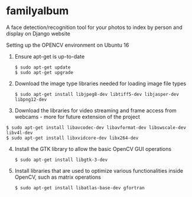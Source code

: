 # familyalbum
A face detection/recognition tool for your photos to index by person and display on Django website

Setting up the OPENCV environment on Ubuntu 16

1. Ensure apt-get is up-to-date

   ``` 
   $ sudo apt-get update
   $ sudo apt-get upgrade
   ``` 

2. Download the image type libraries needed for loading image file types

    ```
    $ sudo apt-get install libjpeg8-dev libtiff5-dev libjasper-dev libpng12-dev
    ```

3. Download the libraries for video streaming and frame access from webcams - more for future extension of the project
  ```
  $ sudo apt-get install libavcodec-dev libavformat-dev libswscale-dev libv4l-dev
  $ sudo apt-get install libxvidcore-dev libx264-dev
  ```

4. Install the GTK library to allow the basic OpenCV GUI operations
    ```
  	$ sudo apt-get install libgtk-3-dev
    ```

5. Install libraries that are used to optimize various functionalities inside OpenCV, such as matrix operations
    ```
    $ sudo apt-get install libatlas-base-dev gfortran
    ```

